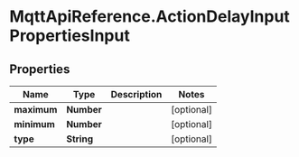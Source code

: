 # MqttApiReference.ActionDelayInputPropertiesInput

## Properties

Name | Type | Description | Notes
------------ | ------------- | ------------- | -------------
**maximum** | **Number** |  | [optional] 
**minimum** | **Number** |  | [optional] 
**type** | **String** |  | [optional] 


